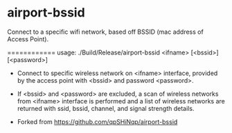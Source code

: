 airport-bssid
=============

Connect to a specific wifi network, based off BSSID (mac address of Access Point).

============
usage: ./Build/Release/airport-bssid &lt;ifname&gt; [&lt;bssid&gt;] [&lt;password&gt;]

- Connect to specific wireless network on &lt;ifname&gt; interface, provided by the access point with &lt;bssid&gt; and password &lt;password&gt;.

- If &lt;bssid&gt; and &lt;password&gt; are excluded, a scan of wireless networks from &lt;ifname&gt; interface is performed and a list of wireless networks are returned with ssid, bssid, channel, and signal strength details.

- Forked from https://github.com/qpSHiNqp/airport-bssid 
